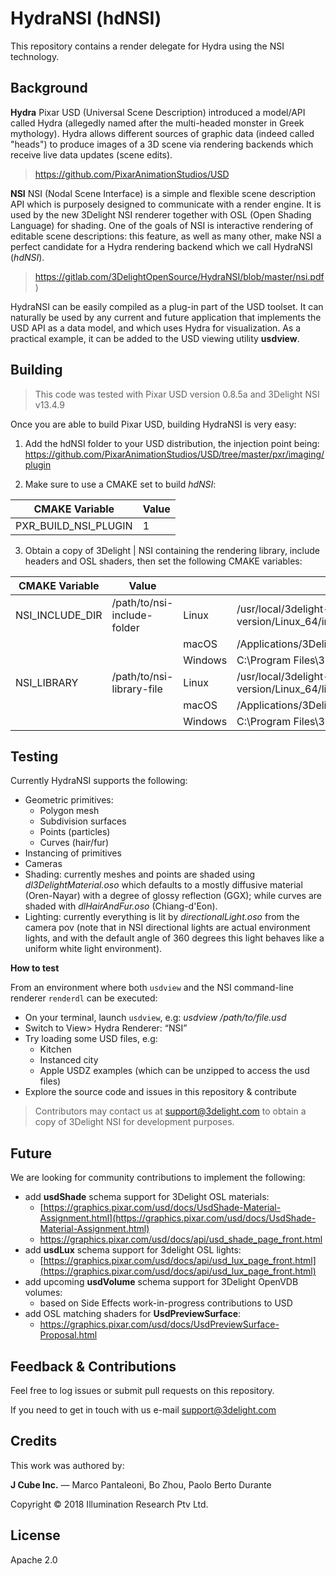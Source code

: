 # HydraNSI (hdNSI)

This repository contains a render delegate for Hydra using the NSI technology.

## Background

**Hydra**
Pixar USD (Universal Scene Description) introduced a model/API called Hydra (allegedly named after the multi-headed monster in Greek mythology). Hydra allows different sources of graphic data (indeed called "heads") to produce images of a 3D scene via rendering backends which receive live data updates (scene edits).

> https://github.com/PixarAnimationStudios/USD

**NSI**
NSI (Nodal Scene Interface) is a simple and flexible scene description API which is purposely designed to communicate with a render engine. It is used by the new 3Delight NSI renderer together with OSL (Open Shading Language) for shading. One of the goals of NSI is interactive rendering of editable scene descriptions: this feature, as well as many other, make NSI a perfect candidate for a Hydra rendering backend which we call HydraNSI (*hdNSI*). 

> https://gitlab.com/3DelightOpenSource/HydraNSI/blob/master/nsi.pdf)

HydraNSI can be easily compiled as a plug-in part of the USD toolset. It can naturally be used by any current and future application that implements the USD API as a data model, and which uses Hydra for visualization. As a practical example, it can be added to the USD viewing utility **usdview**.


## Building
> This code was tested with Pixar USD version 0.8.5a and 3Delight NSI v13.4.9

Once you are able to build Pixar USD, building HydraNSI is very easy:


1. Add the hdNSI folder to your USD distribution, the injection point being:
  https://github.com/PixarAnimationStudios/USD/tree/master/pxr/imaging/plugin
  
2. Make sure to use a CMAKE set to build *hdNSI*:

| CMAKE Variable       | Value     |
| -------------------- | --------- |
| PXR_BUILD_NSI_PLUGIN | 1         |

  
3. Obtain a copy of 3Delight | NSI containing the rendering library, include headers and OSL shaders, then set the following CMAKE variables:

| CMAKE Variable  | Value                       |         |                                                         |
| --------------- | --------------------------- | ------- | ------------------------------------------------------- |
| NSI_INCLUDE_DIR | /path/to/nsi-include-folder | Linux   | /usr/local/3delight-version/Linux_64/include            |
|                 |                             | macOS   | /Applications/3Delight/include                          |
|                 |                             | Windows | C:\Program Files\3Delight\include                       |
| NSI_LIBRARY     | /path/to/nsi-library-file   | Linux   | /usr/local/3delight-version/Linux_64/lib/lib3delight.so |
|                 |                             | macOS   | /Applications/3Delight/lib/lib3delight.dylib            |
|                 |                             | Windows | C:\Program Files\3Delight\lib                           |

## Testing

Currently HydraNSI supports the following:

- Geometric primitives:
  - Polygon mesh
  - Subdivision surfaces
  - Points (particles)
  - Curves (hair/fur)
- Instancing of primitives
- Cameras
- Shading: currently meshes and points are shaded using *dl3DelightMaterial.oso* which defaults to a mostly diffusive material (Oren-Nayar) with a degree of glossy reflection (GGX); while curves are shaded with *dlHairAndFur.oso* (Chiang-d'Eon).
- Lighting: currently everything is lit by *directionalLight.oso* from the camera pov (note that in NSI directional lights are actual environment lights, and with the default angle of 360 degrees this light behaves like a uniform white light environment).

**How to test**

From an environment where both `usdview` and the NSI command-line renderer `renderdl` can be executed:

- On your terminal, launch `usdview`, e.g: *usdview /path/to/file.usd*
- Switch to View> Hydra Renderer: “NSI”
- Try loading some USD files, e.g:
  - Kitchen
  - Instanced city
  - Apple USDZ examples (which can be unzipped to access the usd files)
- Explore the source code and issues in this repository & contribute


> Contributors may contact us at [support@3delight.com](mailto:support@3delight.com) to obtain a copy of 3Delight NSI for development purposes.


## Future

We are looking for community contributions to implement the following:


- add **usdShade** schema support for 3Delight OSL materials:
  - [https://graphics.pixar.com/usd/docs/UsdShade-Material-Assignment.html](https://graphics.pixar.com/usd/docs/UsdShade-Material-Assignment.html)
  - https://graphics.pixar.com/usd/docs/api/usd_shade_page_front.html
- add **usdLux** schema support for 3delight OSL lights:
  -  [https://graphics.pixar.com/usd/docs/api/usd_lux_page_front.html](https://graphics.pixar.com/usd/docs/api/usd_lux_page_front.html)
- add upcoming **usdVolume** schema support for 3Delight OpenVDB volumes:
  - based on Side Effects work-in-progress contributions to USD
- add OSL matching shaders for **UsdPreviewSurface**:
  - https://graphics.pixar.com/usd/docs/UsdPreviewSurface-Proposal.html



## Feedback & Contributions

Feel free to log issues or submit pull requests on this repository. 

If you need to get in touch with us e-mail [support@3delight.com](mailto:support@3delight.com)


## Credits

This work was authored by:

**J Cube Inc.** — Marco Pantaleoni, Bo Zhou, Paolo Berto Durante

Copyright © 2018 Illumination Research Ptv Ltd.


## License

Apache 2.0
